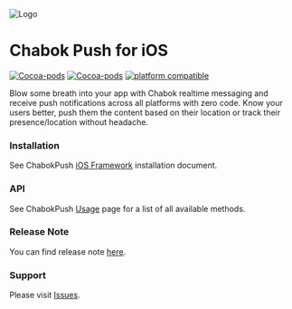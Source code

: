 ![Logo](https://github.com/chabokpush/chabok-assets/blob/master/sdk-logo/iOS.svg)

# Chabok Push for iOS
[![Cocoa-pods](https://img.shields.io/cocoapods/v/ChabokPush.svg)](https://cocoapods.org/pods/ChabokPush) [![Cocoa-pods](https://img.shields.io/cocoapods/dt/ChabokPush.svg)](https://cocoapods.org/pods/ChabokPush) [![platform compatible](https://img.shields.io/cocoapods/p/ChabokPush.svg)](https://cocoapods.org/pods/ChabokPush)

Blow some breath into your app with Chabok realtime messaging and receive push notifications across all platforms with zero code. Know your users better, push them the content based on their location or track their presence/location without headache.

### Installation
See ChabokPush [iOS Framework](http://doc.chabokpush.com/ios/installation.html) installation document.

### API
See ChabokPush [Usage](http://doc.chabokpush.com/ios/setup.html) page for a list of all available methods.

### Release Note
You can find release note [here](https://doc.chabokpush.com/ios/release-note.html).

### Support
Please visit [Issues](https://github.com/chabokpush/chabok-client-ios/issues).
